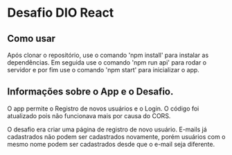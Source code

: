 # Desafio DIO React

## Como usar

Após clonar o repositório, use o comando 'npm install' para instalar as dependências. Em seguida use o comando 'npm run api' para rodar o servidor e por fim use o comando 'npm start' para inicializar o app.

## Informações sobre o App e o Desafio.

O app permite o Registro de novos usuários e o Login. O código foi atualizado pois não funcionava mais por causa do CORS.

O desafio era criar uma página de registro de novo usuário. E-mails já cadastrados não podem ser cadastrados novamente, porém usuários com o mesmo nome podem ser cadastrados desde que o e-mail seja diferente.
